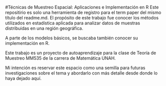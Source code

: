 #Técnicas de Muestreo Espacial: Aplicaciones e Implementación en R
Este repositirio es solo una herramienta de registro para el term paper del mismo título del readme.md. 
El propósito de este trabajo fue conocer los métodos utilizados en estadística aplicada para analizar datos de muestras distribuidas en una región geográfica. 

A parte de los modelos básicos, se buscaba también conocer su implementación en R. 

Este trabajo es un proyecto de autoaprendizaje para la clase de Teoría de Muestreo MM535 de la carrera de Matemática UNAH. 

Mi intención es reservar este espacio como una semilla para futuras investigaciones sobre el tema y abordarlo con más detalle desde donde lo haya dejado aquí. 
